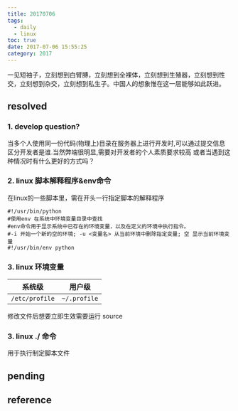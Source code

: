 ```yaml
---
title: 20170706
tags:
  - daily
  - linux
toc: true
date: 2017-07-06 15:55:25
category: 2017
---
```

一见短袖子，立刻想到白臂膊，立刻想到全裸体，立刻想到生殖器，立刻想到性交，立刻想到杂交，立刻想到私生子。中国人的想象惟在这一层能够如此跃进。
<!--more-->

## resolved

### 1. develop question?
当多个人使用同一份代码(物理上)目录在服务器上进行开发时,可以通过提交信息区分开发者是谁.当然弊端很明显,需要对开发者的个人素质要求较高
或者当遇到这种情况时有什么更好的方式吗？ 

### 2. linux 脚本解释程序&env命令

在linux的一些脚本里，需在开头一行指定脚本的解释程序

```
#!/usr/bin/python
#使用env 在系统中环境变量目录中查找
#env命令用于显示系统中已存在的环境变量，以及在定义的环境中执行指令。
#-i 开始一个新的空的环境; -u <变量名> 从当前环境中删除指定变量; 空 显示当前环境变量
#!/usr/bin/env python
```

### 3. linux 环境变量

| 系统级 | 用户级 |
| ---- | ---- |
| `/etc/profile` | `~/.profile` |

修改文件后想要立即生效需要运行 source <profilename>  

### 3. linux ./<filename> 命令
用于执行制定脚本文件

## pending

## reference